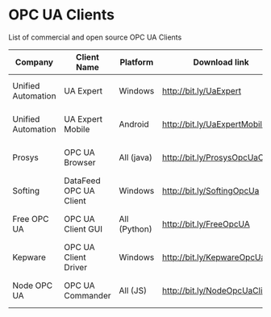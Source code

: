 # OPC UA Clients
List of commercial and open source OPC UA Clients

| Company                | Client Name            | Platform     |  Download link                  | Last version         |
|------------------------|------------------------|--------------|---------------------------------|----------------------|
| Unified Automation     | UA Expert              | Windows      | http://bit.ly/UaExpert          | 1.6.2  (2022-03-22)  |
| Unified Automation     | UA Expert Mobile       | Android      | http://bit.ly/UaExpertMobile    | 1.1.0  (2015-12-14)  |
| Prosys                 | OPC UA Browser         | All (java)   | http://bit.ly/ProsysOpcUaClient | 4.1.2  (2022-02-17)  |
| Softing                | DataFeed OPC UA Client | Windows      | http://bit.ly/SoftingOpcUa      | 2.30.0  (2018-07-31) |
| Free OPC UA            | OPC UA Client GUI      | All (Python) | http://bit.ly/FreeOpcUA         | 0.8.4  (2022-01-31)  |
| Kepware                | OPC UA Client Driver   | Windows      | http://bit.ly/KepwareOpcUa      | ???                  |
| Node OPC UA            | OPC UA Commander       | All (JS)     | http://bit.ly/NodeOpcUaClient   | 0.18.0 (2022-03-26)  |

